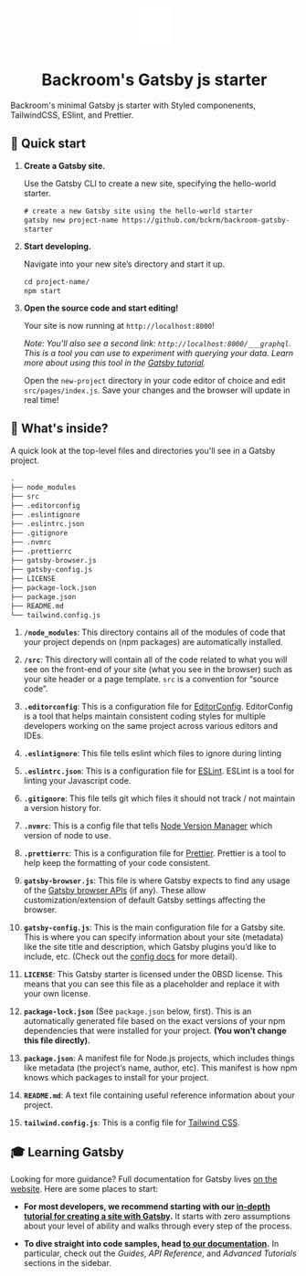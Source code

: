 <p align="center">
    <img src="src/images/icon.png" width="60" />
</p>
<h1 align="center">
  Backroom's Gatsby js starter 
</h1>

Backroom's minimal Gatsby js starter with Styled componenents, TailwindCSS, ESlint, and Prettier.

## 🚀 Quick start

1.  **Create a Gatsby site.**

    Use the Gatsby CLI to create a new site, specifying the hello-world starter.

    ```shell
    # create a new Gatsby site using the hello-world starter
    gatsby new project-name https://github.com/bckrm/backroom-gatsby-starter 
    ```

1.  **Start developing.**

    Navigate into your new site’s directory and start it up.

    ```shell
    cd project-name/
    npm start
    ```

1.  **Open the source code and start editing!**

    Your site is now running at `http://localhost:8000`!

    _Note: You'll also see a second link: _`http://localhost:8000/___graphql`_. This is a tool you can use to experiment with querying your data. Learn more about using this tool in the [Gatsby tutorial](https://www.gatsbyjs.com/tutorial/part-five/#introducing-graphiql)._

    Open the `new-project` directory in your code editor of choice and edit `src/pages/index.js`. Save your changes and the browser will update in real time!

## 🧐 What's inside?

A quick look at the top-level files and directories you'll see in a Gatsby project.

    .
    ├── node_modules
    ├── src
    ├── .editorconfig
    ├── .eslintignore
    ├── .eslintrc.json
    ├── .gitignore
    ├── .nvmrc
    ├── .prettierrc
    ├── gatsby-browser.js
    ├── gatsby-config.js
    ├── LICENSE
    ├── package-lock.json
    ├── package.json
    ├── README.md
    └── tailwind.config.js

1.  **`/node_modules`**: This directory contains all of the modules of code that your project depends on (npm packages) are automatically installed.

2.  **`/src`**: This directory will contain all of the code related to what you will see on the front-end of your site (what you see in the browser) such as your site header or a page template. `src` is a convention for “source code”.

3. **`.editorconfig`**: This is a configuration file for [EditorConfig](https://editorconfig.org/). EditorConfig is a tool that helps maintain consistent coding styles for multiple developers working on the same project across various editors and IDEs.


4. **`.eslintignore`**: This file tells eslint which files to ignore during linting

5. **`.eslintrc.json`**: This is a configuration file for [ESLint](https://eslint.org/). ESLint is a tool for linting your Javascript code.

6. **`.gitignore`**: This file tells git which files it should not track / not maintain a version history for.

7. **`.nvmrc`**: This is a config file that tells [Node Version Manager](https://github.com/nvm-sh/nvm) which version of node to use. 

8.  **`.prettierrc`**: This is a configuration file for [Prettier](https://prettier.io/). Prettier is a tool to help keep the formatting of your code consistent.

9.  **`gatsby-browser.js`**: This file is where Gatsby expects to find any usage of the [Gatsby browser APIs](https://www.gatsbyjs.com/docs/browser-apis/) (if any). These allow customization/extension of default Gatsby settings affecting the browser.

10.  **`gatsby-config.js`**: This is the main configuration file for a Gatsby site. This is where you can specify information about your site (metadata) like the site title and description, which Gatsby plugins you’d like to include, etc. (Check out the [config docs](https://www.gatsbyjs.com/docs/gatsby-config/) for more detail).

11.  **`LICENSE`**: This Gatsby starter is licensed under the 0BSD license. This means that you can see this file as a placeholder and replace it with your own license.

12. **`package-lock.json`** (See `package.json` below, first). This is an automatically generated file based on the exact versions of your npm dependencies that were installed for your project. **(You won’t change this file directly).**

13. **`package.json`**: A manifest file for Node.js projects, which includes things like metadata (the project’s name, author, etc). This manifest is how npm knows which packages to install for your project.

14. **`README.md`**: A text file containing useful reference information about your project.

15. **`tailwind.config.js`**: This is a config file for [Tailwind CSS](https://tailwindcss.com/docs).

## 🎓 Learning Gatsby

Looking for more guidance? Full documentation for Gatsby lives [on the website](https://www.gatsbyjs.com/). Here are some places to start:

- **For most developers, we recommend starting with our [in-depth tutorial for creating a site with Gatsby](https://www.gatsbyjs.com/tutorial/).** It starts with zero assumptions about your level of ability and walks through every step of the process.

- **To dive straight into code samples, head [to our documentation](https://www.gatsbyjs.com/docs/).** In particular, check out the _Guides_, _API Reference_, and _Advanced Tutorials_ sections in the sidebar.